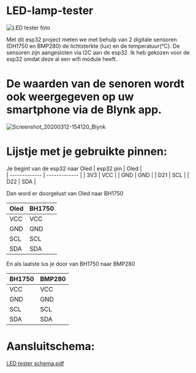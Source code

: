# LED-lamp-tester

![LED tester foto](https://user-images.githubusercontent.com/61006702/76534560-f0ae5a00-6479-11ea-9dd1-58c75df989b1.jpg)


Met dit esp32 project meten we met behulp van 2 digitale sensoren (DH1750 en BMP280) de lichtsterkte (lux) en de temperatuur(°C).
De sensoren zijn aangesloten via I2C aan de esp32.
Ik heb gekozen voor de esp32 omdat deze al een wifi module heeft.
# De waarden van de senoren wordt ook weergegeven op uw smartphone via de Blynk app.

![Screenshot_20200312-154120_Blynk](https://user-images.githubusercontent.com/61006702/76534837-513d9700-647a-11ea-87b2-c2f6803c4f80.jpg)

# Lijstje met je gebruikte pinnen:

Je begint van de esp32 naar Oled 
| esp32 pin  | Oled |   
| ------------- | ------------- |
| 3V3  | VCC  |
| GND  | GND  | 
| D21  | SCL  |
| D22  | SDA  |

Dan word er doorgelust van Oled naar BH1750
       
| Oled | BH1750 |
| ------------- | ------------- |
| VCC | VCC |
| GND  | GND  | 
| SCL  | SCL  |
| SDA  | SDA  |

En als laatste lus je door van BH1750 naar BMP280

| BH1750 | BMP280|
| ------------- | ------------- |
| VCC | VCC |
| GND  | GND  | 
| SCL  | SCL  |
| SDA  | SDA  |

# Aansluitschema:
[LED tester schema.pdf](https://github.com/lander-creator/LED-lamp-tester/files/4324876/LED.tester.schema.pdf)
